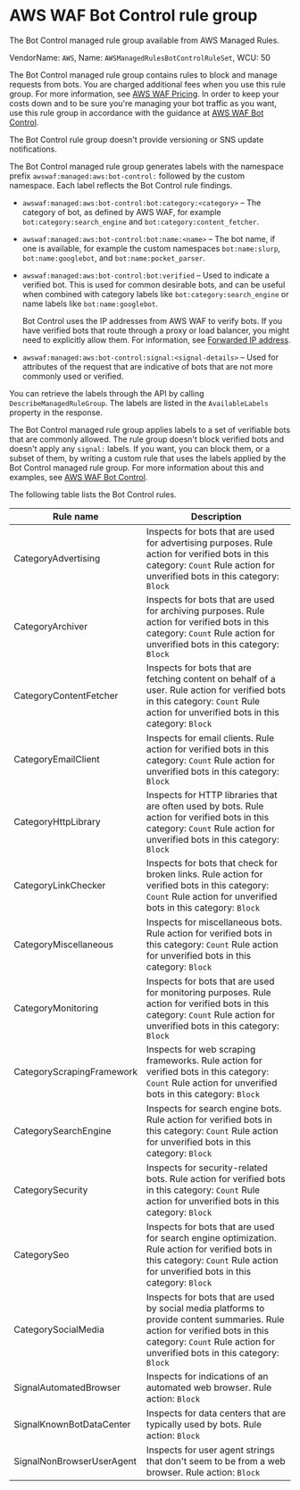 # AWS WAF Bot Control rule group<a name="aws-managed-rule-groups-bot"></a>

The Bot Control managed rule group available from AWS Managed Rules\.

VendorName: `AWS`, Name: `AWSManagedRulesBotControlRuleSet`, WCU: 50

The Bot Control managed rule group contains rules to block and manage requests from bots\. You are charged additional fees when you use this rule group\. For more information, see [AWS WAF Pricing](http://aws.amazon.com/waf/pricing/)\. In order to keep your costs down and to be sure you're managing your bot traffic as you want, use this rule group in accordance with the guidance at [AWS WAF Bot Control](waf-bot-control.md)\.

The Bot Control rule group doesn't provide versioning or SNS update notifications\. 

The Bot Control managed rule group generates labels with the namespace prefix `awswaf:managed:aws:bot-control:` followed by the custom namespace\. Each label reflects the Bot Control rule findings\. 
+ `awswaf:managed:aws:bot-control:bot:category:<category>` – The category of bot, as defined by AWS WAF, for example `bot:category:search_engine` and `bot:category:content_fetcher`\. 
+ `awswaf:managed:aws:bot-control:bot:name:<name>` – The bot name, if one is available, for example the custom namespaces `bot:name:slurp`, `bot:name:googlebot`, and `bot:name:pocket_parser`\. 
+ `awswaf:managed:aws:bot-control:bot:verified` – Used to indicate a verified bot\. This is used for common desirable bots, and can be useful when combined with category labels like `bot:category:search_engine` or name labels like `bot:name:googlebot`\. 

  Bot Control uses the IP addresses from AWS WAF to verify bots\. If you have verified bots that route through a proxy or load balancer, you might need to explicitly allow them\. For information, see [Forwarded IP address](waf-rule-statement-forwarded-ip-address.md)\.
+ `awswaf:managed:aws:bot-control:signal:<signal-details>` – Used for attributes of the request that are indicative of bots that are not more commonly used or verified\. 

You can retrieve the labels through the API by calling `DescribeManagedRuleGroup`\. The labels are listed in the `AvailableLabels` property in the response\. 

The Bot Control managed rule group applies labels to a set of verifiable bots that are commonly allowed\. The rule group doesn't block verified bots and doesn't apply any `signal:` labels\. If you want, you can block them, or a subset of them, by writing a custom rule that uses the labels applied by the Bot Control managed rule group\. For more information about this and examples, see [AWS WAF Bot Control](waf-bot-control.md)\.

The following table lists the Bot Control rules\.


| Rule name | Description | 
| --- | --- | 
| CategoryAdvertising |  Inspects for bots that are used for advertising purposes\.  Rule action for verified bots in this category: `Count`  Rule action for unverified bots in this category: `Block`   | 
| CategoryArchiver |  Inspects for bots that are used for archiving purposes\.  Rule action for verified bots in this category: `Count`  Rule action for unverified bots in this category: `Block`   | 
| CategoryContentFetcher |  Inspects for bots that are fetching content on behalf of a user\.  Rule action for verified bots in this category: `Count`  Rule action for unverified bots in this category: `Block`   | 
| CategoryEmailClient |  Inspects for email clients\.  Rule action for verified bots in this category: `Count`  Rule action for unverified bots in this category: `Block`   | 
| CategoryHttpLibrary |  Inspects for HTTP libraries that are often used by bots\.  Rule action for verified bots in this category: `Count`  Rule action for unverified bots in this category: `Block`   | 
| CategoryLinkChecker |  Inspects for bots that check for broken links\.  Rule action for verified bots in this category: `Count`  Rule action for unverified bots in this category: `Block`   | 
| CategoryMiscellaneous |  Inspects for miscellaneous bots\.  Rule action for verified bots in this category: `Count`  Rule action for unverified bots in this category: `Block`   | 
| CategoryMonitoring |  Inspects for bots that are used for monitoring purposes\.  Rule action for verified bots in this category: `Count`  Rule action for unverified bots in this category: `Block`   | 
| CategoryScrapingFramework |  Inspects for web scraping frameworks\.  Rule action for verified bots in this category: `Count`  Rule action for unverified bots in this category: `Block`   | 
| CategorySearchEngine |  Inspects for search engine bots\.  Rule action for verified bots in this category: `Count`  Rule action for unverified bots in this category: `Block`   | 
| CategorySecurity |  Inspects for security\-related bots\.  Rule action for verified bots in this category: `Count`  Rule action for unverified bots in this category: `Block`   | 
| CategorySeo |  Inspects for bots that are used for search engine optimization\.  Rule action for verified bots in this category: `Count`  Rule action for unverified bots in this category: `Block`   | 
| CategorySocialMedia |  Inspects for bots that are used by social media platforms to provide content summaries\. Rule action for verified bots in this category: `Count`  Rule action for unverified bots in this category: `Block`   | 
| SignalAutomatedBrowser |  Inspects for indications of an automated web browser\.  Rule action: `Block`   | 
| SignalKnownBotDataCenter |  Inspects for data centers that are typically used by bots\.  Rule action: `Block`   | 
| SignalNonBrowserUserAgent |  Inspects for user agent strings that don't seem to be from a web browser\. Rule action: `Block`   | 